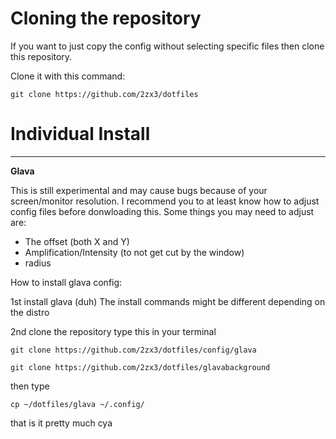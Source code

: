 <h1>Cloning the repository</h1>

If you want to just copy the config without selecting specific files then clone this repository.

Clone it with this command:
```
git clone https://github.com/2zx3/dotfiles
```

<h1>Individual Install</h1>
<hr>
<b>Glava</b>

This is still experimental and may cause bugs because of your screen/monitor resolution. I recommend you to at least know how to adjust config files before donwloading this.
Some things you may need to adjust are:
- The offset (both X and Y)
- Amplification/Intensity (to not get cut by the window)
- radius

How to install glava config:

1st install glava (duh)
The install commands might be different depending on the distro

2nd clone the repository
type this in your terminal

```
git clone https://github.com/2zx3/dotfiles/config/glava
```
```
git clone https://github.com/2zx3/dotfiles/glavabackground
```
then type

```
cp ~/dotfiles/glava ~/.config/
```

that is it pretty much cya
